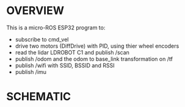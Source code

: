 # OVERVIEW

This is a micro-ROS ESP32 program to:

* subscribe to cmd_vel
* drive two motors (DiffDrive) with PID, using thier wheel encoders
* read the lidar LDROBOT C1 and publish /scan
* publish /odom and the odom to base_link transformation on /tf
* publish /wifi with SSID, BSSID and RSSI
* publish /imu

# SCHEMATIC



  
